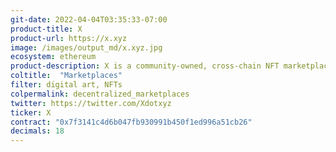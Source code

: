 ```yaml
---
git-date: 2022-04-04T03:35:33-07:00
product-title: X
product-url: https://x.xyz
image: /images/output_md/x.xyz.jpg
ecosystem: ethereum
product-description: X is a community-owned, cross-chain NFT marketplace. X enables users to collect, create and sell NFTs across multiple blockchains on the decentralized marketplace.
coltitle:  "Marketplaces"
filter: digital art, NFTs
colpermalink: decentralized_marketplaces
twitter: https://twitter.com/Xdotxyz
ticker: X
contract: "0x7f3141c4d6b047fb930991b450f1ed996a51cb26"
decimals: 18
---
```

